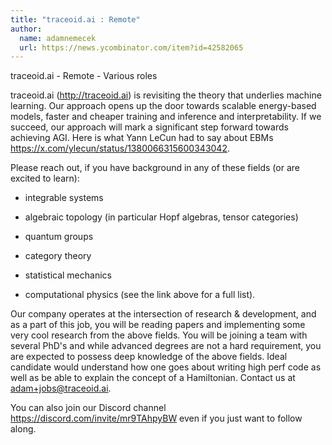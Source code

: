 ```yaml
---
title: "traceoid.ai : Remote"
author:
  name: adamnemecek
  url: https://news.ycombinator.com/item?id=42582065
---
```

traceoid.ai - Remote - Various roles

traceoid.ai (<a href="http:&#x2F;&#x2F;traceoid.ai" rel="nofollow">http:&#x2F;&#x2F;traceoid.ai</a>) is revisiting the theory that underlies machine learning. Our approach opens up the door towards scalable energy-based models, faster and cheaper training and inference and interpretability. If we succeed, our approach will mark a significant step forward towards achieving AGI. Here is what Yann LeCun had to say about EBMs <a href="https:&#x2F;&#x2F;x.com&#x2F;ylecun&#x2F;status&#x2F;1380066315600343042" rel="nofollow">https:&#x2F;&#x2F;x.com&#x2F;ylecun&#x2F;status&#x2F;1380066315600343042</a>.

Please reach out, if you have background in any of these fields (or are excited to learn):

- integrable systems

- algebraic topology (in particular Hopf algebras, tensor categories)

- quantum groups

- category theory

- statistical mechanics

- computational physics (see the link above for a full list).

Our company operates at the intersection of research &amp; development, and as a part of this job, you will be reading papers and implementing some very cool research from the above fields.
You will be joining a team with several PhD&#x27;s and while advanced degrees are not a hard requirement, you are expected to possess deep knowledge of the above fields. Ideal candidate would understand how one goes about writing high perf code as well as be able to explain the concept of a Hamiltonian.
Contact us at adam+jobs@traceoid.ai.

You can also join our Discord channel <a href="https:&#x2F;&#x2F;discord.com&#x2F;invite&#x2F;mr9TAhpyBW" rel="nofollow">https:&#x2F;&#x2F;discord.com&#x2F;invite&#x2F;mr9TAhpyBW</a> even if you just want to follow along.
<JobApplication />
